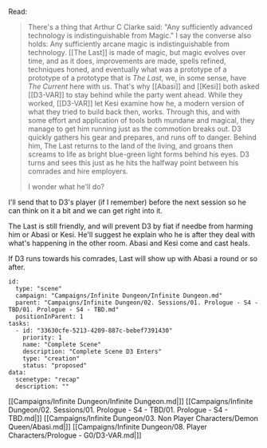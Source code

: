Read:

> There's a thing that Arthur C Clarke said: "Any sufficiently advanced technology is indistinguishable from Magic." I say the converse also holds: Any sufficiently arcane magic is indistinguishable from technology. [[The Last]] is made of magic, but magic evolves over time, and as it does, improvements are made, spells refined, techniques honed, and eventually what was a prototype of a prototype of a prototype that is _The Last_, we, in some sense, have _The Current_ here with us. That's why [[Abasi]] and [[Kesi]] both asked [[D3-VAR]] to stay behind while the party went ahead. While they worked, [[D3-VAR]] let Kesi examine how he, a modern version of what they tried to build back then, works. Through this, and with some effort and application of tools both mundane and magical, they manage to get him running just as the commotion breaks out. D3 quickly gathers his gear and prepares, and runs off to danger. Behind him, The Last returns to the land of the living, and groans then screams to life as bright blue-green light forms behind his eyes. D3 turns and sees this just as he hits the halfway point between his comrades and hire employers.
>
> I wonder what he'll do?


I'll send that to D3's player (if I remember) before the next session so he can think on it a bit and we can get right into it.

The Last is still friendly, and will prevent D3 by fiat if needbe from harming him or Abasi or Kesi. He'll suggest he explain who he is after they deal with what's happening in the other room. Abasi and Kesi come and cast heals.

If D3 runs towards his comrades, Last will show up with Abasi a round or so after.


```RpgManager4
id: 
  type: "scene"
  campaign: "Campaigns/Infinite Dungeon/Infinite Dungeon.md"
  parent: "Campaigns/Infinite Dungeon/02. Sessions/01. Prologue - S4 - TBD/01. Prologue - S4 - TBD.md"
  positionInParent: 1
tasks: 
  - id: "33630cfe-5213-4209-887c-bebef7391430"
    priority: 1
    name: "Complete Scene"
    description: "Complete Scene D3 Enters"
    type: "creation"
    status: "proposed"
data: 
  scenetype: "recap"
  description: ""
```

[[Campaigns/Infinite Dungeon/Infinite Dungeon.md|]]
[[Campaigns/Infinite Dungeon/02. Sessions/01. Prologue - S4 - TBD/01. Prologue - S4 - TBD.md|]]
[[Campaigns/Infinite Dungeon/03. Non Player Characters/Demon Queen/Abasi.md|]]
[[Campaigns/Infinite Dungeon/08. Player Characters/Prologue - G0/D3-VAR.md|]]